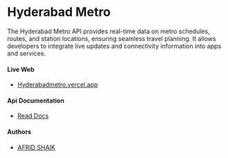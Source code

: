 
# Hyderabad Metro
The Hyderabad Metro API provides real-time data on metro schedules, routes, and station locations, ensuring seamless travel planning. It allows developers to integrate live updates and connectivity information into apps and services.

#### Live Web

- [Hyderabadmetro.vercel.app](https://hyderabadmetro.vercel.app/)

#### Api Documentation

- [Read Docs](https://github.com/afriddev/hyderabad_metro_api)



#### Authors

- [AFRID SHAIK](https://www.github.com/afriddev)


